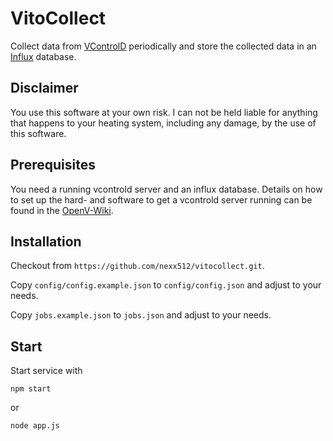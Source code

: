 # VitoCollect

Collect data from [VControlD](https://github.com/openv/vcontrold) periodically and store the collected data
in an [Influx](https://www.influxdata.com/) database.

## Disclaimer

You use this software at your own risk. I can not be held liable for anything that happens to your heating system, including any damage, by the use of this software.

## Prerequisites

You need a running vcontrold server and an influx database.
Details on how to set up the hard- and software to get a vcontrold server running can be found in the [OpenV-Wiki](https://github.com/openv/openv/wiki).

## Installation

Checkout from `https://github.com/nexx512/vitocollect.git`.

Copy `config/config.example.json` to `config/config.json` and adjust to your needs.

Copy `jobs.example.json` to `jobs.json` and adjust to your needs.

## Start

Start service with
```
npm start
```
or
```
node app.js
```
